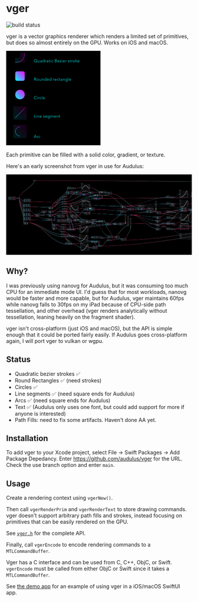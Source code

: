 # vger

![build status](https://github.com/audulus/vger/actions/workflows/build.yml/badge.svg)

vger is a vector graphics renderer which renders a limited set of primitives, but does so almost entirely on the GPU. Works on iOS and macOS.

<img src="demo.png" alt="demo" width="256" height="256">

Each primitive can be filled with a solid color, gradient, or texture.

Here's an early screenshot from vger in use for Audulus:

<img src="bootstrap.png">

## Why?

I was previously using nanovg for Audulus, but it was consuming too much CPU for an immediate mode UI. I'd guess that for most workloads, nanovg would be faster and more capable, but for Audulus, vger maintains 60fps while nanovg falls to 30fps on my iPad because of CPU-side path tessellation, and other overhead (vger renders analytically without tessellation, leaning heavily on the fragment shader).

vger isn't cross-platform (just iOS and macOS), but the API is simple enough that it could be ported fairly easily. If Audulus goes cross-platform again, I will port vger to vulkan or wgpu.

## Status

- Quadratic bezier strokes ✅
- Round Rectangles ✅ (need strokes)
- Circles ✅
- Line segments ✅ (need square ends for Audulus)
- Arcs ✅ (need square ends for Audulus)
- Text ✅ (Audulus only uses one font, but could add support for more if anyone is interested)
- Path Fills: need to fix some artifacts. Haven't done AA yet.

## Installation

To add vger to your Xcode project, select File -> Swift Packages -> Add Package Depedancy. Enter https://github.com/audulus/vger for the URL. Check the use branch option and enter `main`.

## Usage

Create a rendering context using `vgerNew()`.

Then call `vgerRenderPrim` and `vgerRenderText` to store drawing commands. vger doesn't support arbitrary path fills and strokes, instead focusing on primitives that can be easily rendered on the GPU.

See [`vger.h`](https://github.com/audulus/vger/blob/main/Sources/vger/include/vger.h) for the complete API.

Finally, call `vgerEncode` to encode rendering commands to a `MTLCommandBuffer`.

Vger has a C interface and can be used from C, C++, ObjC, or Swift. `vgerEncode` must be called from either ObjC or Swift since it takes a `MTLCommandBuffer`.

See [the demo app](https://github.com/audulus/vger/tree/main/Demo) for an example of using vger in a iOS/macOS SwiftUI app.
